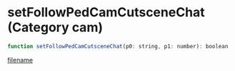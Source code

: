 # setFollowPedCamCutsceneChat (Category cam)

```js
function setFollowPedCamCutsceneChat(p0: string, p1: number): boolean
```

[filename](setFollowPedCamCutsceneChat_m.md ':include')